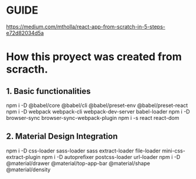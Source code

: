 # GUIDE
https://medium.com/mtholla/react-app-from-scratch-in-5-steps-e72d82034d5a

# How this proyect was created from scracth.
## 1. Basic functionalities
npm i -D @babel/core @babel/cli @babel/preset-env @babel/preset-react
npm i -D webpack webpack-cli webpack-dev-server babel-loader
npm i -D browser-sync browser-sync-webpack-plugin
npm i -s react react-dom

## 2. Material Design Integration
npm i -D css-loader sass-loader sass extract-loader file-loader mini-css-extract-plugin
npm i -D autoprefixer postcss-loader url-loader
npm i -D @material/drawer @material/top-app-bar @material/shape @material/density
